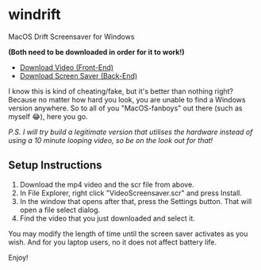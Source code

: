 # windrift
MacOS Drift Screensaver for Windows

**(Both need to be downloaded in order for it to work!)**
 - [Download Video (Front-End)](https://drive.google.com/file/d/1v-ZUKdi9c3nTF5sbVGZGU8L0wuRlCs7z/view)
 - [Download Screen Saver (Back-End)](https://github.com/BlueJay113/windrift/raw/main/VideoScreensaver.scr)

I know this is kind of cheating/fake, but it's better than nothing right?
Because no matter how hard you look, you are unable to find a Windows version anywhere. So to all of you "MacOS-fanboys" out there (such as myself 😂), here you go.

*P.S. I will try build a legitimate version that utilises the hardware instead of using a 10 minute looping video, so be on the look out for that!*

## Setup Instructions
1. Download the mp4 video and the scr file from above.
2. In File Explorer, right click "VideoScreensaver.scr" and press Install.
3. In the window that opens after that, press the Settings button. That will open a file select dialog.
4. Find the video that you just downloaded and select it.

You may modify the length of time until the screen saver activates as you wish. And for you laptop users, no it does not affect battery life.

Enjoy!
